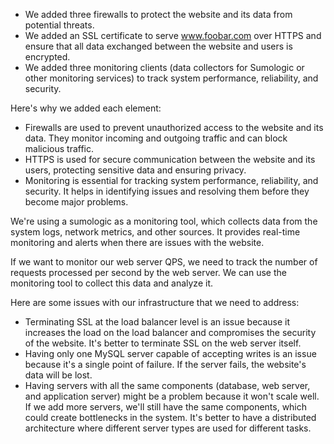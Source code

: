 - We added three firewalls to protect the website and its data from potential threats.
- We added an SSL certificate to serve www.foobar.com over HTTPS and ensure that all data exchanged between the website and users is encrypted.
- We added three monitoring clients (data collectors for Sumologic or other monitoring services) to track system performance, reliability, and security.

Here's why we added each element:

- Firewalls are used to prevent unauthorized access to the website and its data. They monitor incoming and outgoing traffic and can block malicious traffic.
- HTTPS is used for secure communication between the website and its users, protecting sensitive data and ensuring privacy.
- Monitoring is essential for tracking system performance, reliability, and security. It helps in identifying issues and resolving them before they become major problems.

We're using a sumologic as a monitoring tool, which collects data from the system logs, network metrics, and other sources. It provides real-time monitoring and alerts when there are issues with the website.

If we want to monitor our web server QPS, we need to track the number of requests processed per second by the web server. We can use the monitoring tool to collect this data and analyze it.

Here are some issues with our infrastructure that we need to address:

- Terminating SSL at the load balancer level is an issue because it increases the load on the load balancer and compromises the security of the website. It's better to terminate SSL on the web server itself.
- Having only one MySQL server capable of accepting writes is an issue because it's a single point of failure. If the server fails, the website's data will be lost.
- Having servers with all the same components (database, web server, and application server) might be a problem because it won't scale well. If we add more servers, we'll still have the same components, which could create bottlenecks in the system. It's better to have a distributed architecture where different server types are used for different tasks.